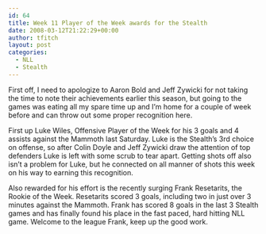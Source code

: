 ```yaml
---
id: 64
title: Week 11 Player of the Week awards for the Stealth
date: 2008-03-12T21:22:29+00:00
author: tfitch
layout: post
categories:
  - NLL
  - Stealth
---
```

First off, I need to apologize to Aaron Bold and Jeff Zywicki for not taking the time to note their achievements earlier this season, but going to the games was eating all my spare time up and I&#8217;m home for a couple of week before and can throw out some proper recognition here.

First up Luke Wiles, Offensive Player of the Week for his 3 goals and 4 assists against the Mammoth last Saturday. Luke is the Stealth&#8217;s 3rd choice on offense, so after Colin Doyle and Jeff Zywicki draw the attention of top defenders Luke is left with some scrub to tear apart. Getting shots off also isn&#8217;t a problem for Luke, but he connected on all manner of shots this week on his way to earning this recognition.

Also rewarded for his effort is the recently surging Frank Resetarits, the Rookie of the Week. Resetarits scored 3 goals, including two in just over 3 minutes against the Mammoth. Frank has scored 8 goals in the last 3 Stealth games and has finally found his place in the fast paced, hard hitting NLL game. Welcome to the league Frank, keep up the good work.
